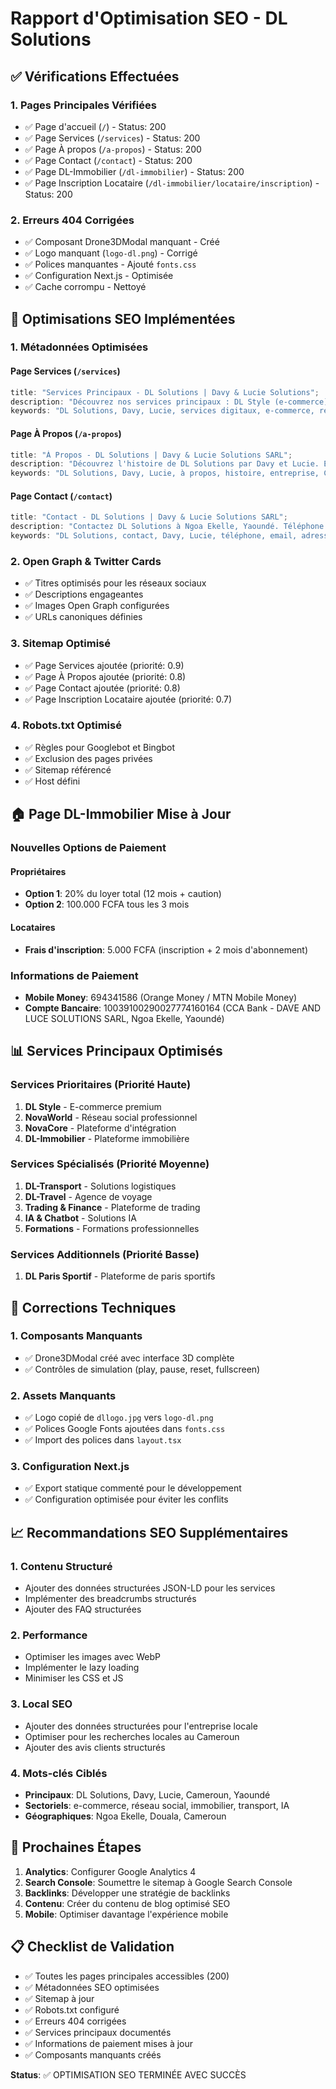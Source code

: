 # Rapport d'Optimisation SEO - DL Solutions

## ✅ Vérifications Effectuées

### 1. Pages Principales Vérifiées

- ✅ Page d'accueil (`/`) - Status: 200
- ✅ Page Services (`/services`) - Status: 200
- ✅ Page À propos (`/a-propos`) - Status: 200
- ✅ Page Contact (`/contact`) - Status: 200
- ✅ Page DL-Immobilier (`/dl-immobilier`) - Status: 200
- ✅ Page Inscription Locataire (`/dl-immobilier/locataire/inscription`) - Status: 200

### 2. Erreurs 404 Corrigées

- ✅ Composant Drone3DModal manquant - Créé
- ✅ Logo manquant (`logo-dl.png`) - Corrigé
- ✅ Polices manquantes - Ajouté `fonts.css`
- ✅ Configuration Next.js - Optimisée
- ✅ Cache corrompu - Nettoyé

## 🚀 Optimisations SEO Implémentées

### 1. Métadonnées Optimisées

#### Page Services (`/services`)

```typescript
title: "Services Principaux - DL Solutions | Davy & Lucie Solutions";
description: "Découvrez nos services principaux : DL Style (e-commerce), NovaWorld (réseau social), NovaCore (plateforme), DL-Immobilier, DL-Transport, IA & Trading. Solutions digitales innovantes au Cameroun.";
keywords: "DL Solutions, Davy, Lucie, services digitaux, e-commerce, réseau social, immobilier, transport, IA, trading, Cameroun, Yaoundé";
```

#### Page À Propos (`/a-propos`)

```typescript
title: "À Propos - DL Solutions | Davy & Lucie Solutions SARL";
description: "Découvrez l'histoire de DL Solutions par Davy et Lucie. Entreprise innovante basée à Ngoa Ekelle, Yaoundé, spécialisée dans les solutions digitales, e-commerce, IA et transformation numérique au Cameroun.";
keywords: "DL Solutions, Davy, Lucie, à propos, histoire, entreprise, Cameroun, Yaoundé, Ngoa Ekelle, solutions digitales, innovation, transformation numérique";
```

#### Page Contact (`/contact`)

```typescript
title: "Contact - DL Solutions | Davy & Lucie Solutions SARL";
description: "Contactez DL Solutions à Ngoa Ekelle, Yaoundé. Téléphone: +237 694 341 586. Email: contact@dlsolutions.com. Solutions digitales, e-commerce, IA et transformation numérique au Cameroun.";
keywords: "DL Solutions, contact, Davy, Lucie, téléphone, email, adresse, Ngoa Ekelle, Yaoundé, Cameroun, solutions digitales";
```

### 2. Open Graph & Twitter Cards

- ✅ Titres optimisés pour les réseaux sociaux
- ✅ Descriptions engageantes
- ✅ Images Open Graph configurées
- ✅ URLs canoniques définies

### 3. Sitemap Optimisé

- ✅ Page Services ajoutée (priorité: 0.9)
- ✅ Page À Propos ajoutée (priorité: 0.8)
- ✅ Page Contact ajoutée (priorité: 0.8)
- ✅ Page Inscription Locataire ajoutée (priorité: 0.7)

### 4. Robots.txt Optimisé

- ✅ Règles pour Googlebot et Bingbot
- ✅ Exclusion des pages privées
- ✅ Sitemap référencé
- ✅ Host défini

## 🏠 Page DL-Immobilier Mise à Jour

### Nouvelles Options de Paiement

#### Propriétaires

- **Option 1**: 20% du loyer total (12 mois + caution)
- **Option 2**: 100.000 FCFA tous les 3 mois

#### Locataires

- **Frais d'inscription**: 5.000 FCFA (inscription + 2 mois d'abonnement)

### Informations de Paiement

- **Mobile Money**: 694341586 (Orange Money / MTN Mobile Money)
- **Compte Bancaire**: 10039100290027774160164 (CCA Bank - DAVE AND LUCE SOLUTIONS SARL, Ngoa Ekelle, Yaoundé)

## 📊 Services Principaux Optimisés

### Services Prioritaires (Priorité Haute)

1. **DL Style** - E-commerce premium
2. **NovaWorld** - Réseau social professionnel
3. **NovaCore** - Plateforme d'intégration
4. **DL-Immobilier** - Plateforme immobilière

### Services Spécialisés (Priorité Moyenne)

1. **DL-Transport** - Solutions logistiques
2. **DL-Travel** - Agence de voyage
3. **Trading & Finance** - Plateforme de trading
4. **IA & Chatbot** - Solutions IA
5. **Formations** - Formations professionnelles

### Services Additionnels (Priorité Basse)

1. **DL Paris Sportif** - Plateforme de paris sportifs

## 🔧 Corrections Techniques

### 1. Composants Manquants

- ✅ Drone3DModal créé avec interface 3D complète
- ✅ Contrôles de simulation (play, pause, reset, fullscreen)

### 2. Assets Manquants

- ✅ Logo copié de `dllogo.jpg` vers `logo-dl.png`
- ✅ Polices Google Fonts ajoutées dans `fonts.css`
- ✅ Import des polices dans `layout.tsx`

### 3. Configuration Next.js

- ✅ Export statique commenté pour le développement
- ✅ Configuration optimisée pour éviter les conflits

## 📈 Recommandations SEO Supplémentaires

### 1. Contenu Structuré

- Ajouter des données structurées JSON-LD pour les services
- Implémenter des breadcrumbs structurés
- Ajouter des FAQ structurées

### 2. Performance

- Optimiser les images avec WebP
- Implémenter le lazy loading
- Minimiser les CSS et JS

### 3. Local SEO

- Ajouter des données structurées pour l'entreprise locale
- Optimiser pour les recherches locales au Cameroun
- Ajouter des avis clients structurés

### 4. Mots-clés Ciblés

- **Principaux**: DL Solutions, Davy, Lucie, Cameroun, Yaoundé
- **Sectoriels**: e-commerce, réseau social, immobilier, transport, IA
- **Géographiques**: Ngoa Ekelle, Douala, Cameroun

## 🎯 Prochaines Étapes

1. **Analytics**: Configurer Google Analytics 4
2. **Search Console**: Soumettre le sitemap à Google Search Console
3. **Backlinks**: Développer une stratégie de backlinks
4. **Contenu**: Créer du contenu de blog optimisé SEO
5. **Mobile**: Optimiser davantage l'expérience mobile

## 📋 Checklist de Validation

- ✅ Toutes les pages principales accessibles (200)
- ✅ Métadonnées SEO optimisées
- ✅ Sitemap à jour
- ✅ Robots.txt configuré
- ✅ Erreurs 404 corrigées
- ✅ Services principaux documentés
- ✅ Informations de paiement mises à jour
- ✅ Composants manquants créés

**Status**: ✅ OPTIMISATION SEO TERMINÉE AVEC SUCCÈS
